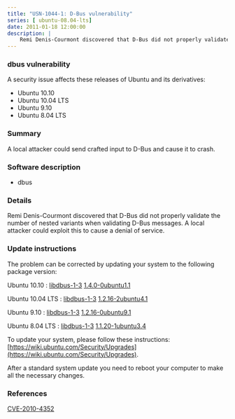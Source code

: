 ```yaml
---
title: "USN-1044-1: D-Bus vulnerability"
series: [ ubuntu-08.04-lts]
date: 2011-01-18 12:00:00
description: |
    Remi Denis-Courmont discovered that D-Bus did not properly validate the number of nested variants when validating D-Bus messages. A local attacker could exploit this to cause a denial of service. 
--- 
```

 
### dbus vulnerability

A security issue affects these releases of Ubuntu and its derivatives:

* Ubuntu 10.10
* Ubuntu 10.04 LTS
* Ubuntu 9.10
* Ubuntu 8.04 LTS

### Summary

A local attacker could send crafted input to D-Bus and cause it to crash. 

### Software description

* dbus 

### Details

Remi Denis-Courmont discovered that D-Bus did not properly validate the number of nested variants when validating D-Bus messages. A local attacker could exploit this to cause a denial of service. 

### Update instructions

The problem can be corrected by updating your system to the following package version:

Ubuntu 10.10
 : [libdbus-1-3](https://launchpad.net/ubuntu/+source/dbus) <span> [1.4.0-0ubuntu1.1](https://launchpad.net/ubuntu/+source/dbus/1.4.0-0ubuntu1.1) </span> 

Ubuntu 10.04 LTS
 : [libdbus-1-3](https://launchpad.net/ubuntu/+source/dbus) <span> [1.2.16-2ubuntu4.1](https://launchpad.net/ubuntu/+source/dbus/1.2.16-2ubuntu4.1) </span> 

Ubuntu 9.10
 : [libdbus-1-3](https://launchpad.net/ubuntu/+source/dbus) <span> [1.2.16-0ubuntu9.1](https://launchpad.net/ubuntu/+source/dbus/1.2.16-0ubuntu9.1) </span> 

Ubuntu 8.04 LTS
 : [libdbus-1-3](https://launchpad.net/ubuntu/+source/dbus) <span> [1.1.20-1ubuntu3.4](https://launchpad.net/ubuntu/+source/dbus/1.1.20-1ubuntu3.4) </span> 

To update your system, please follow these instructions: [https://wiki.ubuntu.com/Security/Upgrades](https://wiki.ubuntu.com/Security/Upgrades).

After a standard system update you need to reboot your computer to make all the necessary changes. 

### References

 [CVE-2010-4352](http://people.ubuntu.com/~ubuntu-security/cve/CVE-2010-4352)
 
